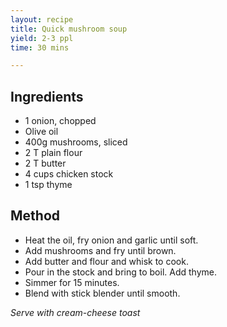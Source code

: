 ```yaml
---
layout: recipe
title: Quick mushroom soup
yield: 2-3 ppl
time: 30 mins

---
```


## Ingredients
-  1 onion, chopped
-   Olive oil
- 400g mushrooms, sliced
- 2 T plain flour
- 2 T butter
- 4 cups chicken stock
- 1 tsp thyme

## Method
- Heat the oil, fry onion and garlic until soft. 
- Add mushrooms and fry until brown. 
- Add butter and flour and whisk to cook. 
- Pour in the stock and bring to boil. Add thyme.
- Simmer for 15 minutes.
- Blend with stick blender until smooth.

_Serve with cream-cheese toast_
